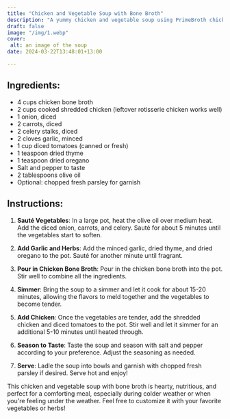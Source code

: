 ```yaml
---
title: "Chicken and Vegetable Soup with Bone Broth"
description: "A yummy chicken and vegetable soup using PrimeBroth chicken bone broth as a base."
draft: false
image: "/img/1.webp"
cover: 
 alt: an image of the soup
date: 2024-03-22T13:48:01+13:00

---
```



## Ingredients:

- 4 cups chicken bone broth
- 2 cups cooked shredded chicken (leftover rotisserie chicken works well)
- 1 onion, diced
- 2 carrots, diced
- 2 celery stalks, diced
- 2 cloves garlic, minced
- 1 cup diced tomatoes (canned or fresh)
- 1 teaspoon dried thyme
- 1 teaspoon dried oregano
- Salt and pepper to taste
- 2 tablespoons olive oil
- Optional: chopped fresh parsley for garnish

## Instructions:

1. **Sauté Vegetables**: In a large pot, heat the olive oil over medium heat. Add the diced onion, carrots, and celery. Sauté for about 5 minutes until the vegetables start to soften.

2. **Add Garlic and Herbs**: Add the minced garlic, dried thyme, and dried oregano to the pot. Sauté for another minute until fragrant.

3. **Pour in Chicken Bone Broth**: Pour in the chicken bone broth into the pot. Stir well to combine all the ingredients.

4. **Simmer**: Bring the soup to a simmer and let it cook for about 15-20 minutes, allowing the flavors to meld together and the vegetables to become tender.

5. **Add Chicken**: Once the vegetables are tender, add the shredded chicken and diced tomatoes to the pot. Stir well and let it simmer for an additional 5-10 minutes until heated through.

6. **Season to Taste**: Taste the soup and season with salt and pepper according to your preference. Adjust the seasoning as needed.

7. **Serve**: Ladle the soup into bowls and garnish with chopped fresh parsley if desired. Serve hot and enjoy!

This chicken and vegetable soup with bone broth is hearty, nutritious, and perfect for a comforting meal, especially during colder weather or when you're feeling under the weather. Feel free to customize it with your favorite vegetables or herbs!
